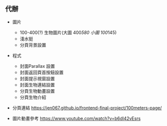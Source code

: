 ## 代辦
- 圖片
  - 100-400(?) 生物圖片(大圖 400*580 小圖 100*145)
  - 淺水挺
  - 分頁背景設置
- 程式
  - 封面Parallax 設置
  - 封面返回頁首按鈕設置
  - 封面提示視窗設置
  - 封面生物連結設置
  - 分頁生物動畫設置
  - 分頁生物介紹
  
- 分頁連結
   https://jen067.github.io/frontend-final-project/100meters-page/
- 圖片動畫參考
  https://www.youtube.com/watch?v=b6dI42vEsrs
